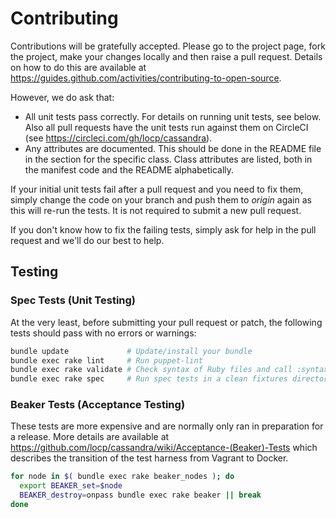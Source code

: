 # Contributing

Contributions will be gratefully accepted. Please go to the project page, fork
the project, make your changes locally and then raise a pull request. Details
on how to do this are available at
https://guides.github.com/activities/contributing-to-open-source.

However, we do ask that:

* All unit tests pass correctly.  For details on running unit tests, see below.
  Also all pull requests have the unit tests run against them on CircleCI (see
  https://circleci.com/gh/locp/cassandra).
* Any attributes are documented.  This should be done in the README file in
  the section for the specific class.  Class attributes are listed, both in
  the manifest code and the README alphabetically.

If your initial unit tests fail after a pull request and you need to fix them,
simply change the code on your branch and push them to *origin* again as this
will re-run the tests.  It is not required to submit a new pull request.

If you don't know how to fix the failing tests, simply ask for help in the
pull request and we'll do our best to help.

## Testing

### Spec Tests (Unit Testing)

At the very least, before submitting your pull request or patch, the following
tests should pass with no errors or warnings:

```bash
bundle update             # Update/install your bundle
bundle exec rake lint     # Run puppet-lint
bundle exec rake validate # Check syntax of Ruby files and call :syntax and :metadata
bundle exec rake spec     # Run spec tests in a clean fixtures directory
```

### Beaker Tests (Acceptance Testing)

These tests are more expensive and are normally only ran in preparation for
a release.  More details are available at
https://github.com/locp/cassandra/wiki/Acceptance-(Beaker)-Tests
which describes the transition of the test harness from Vagrant to Docker.

```bash
for node in $( bundle exec rake beaker_nodes ); do
  export BEAKER_set=$node
  BEAKER_destroy=onpass bundle exec rake beaker || break
done
```
